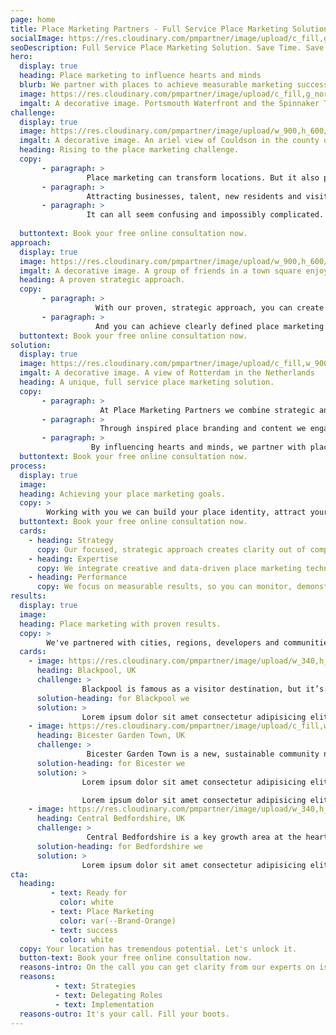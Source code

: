 ```yaml
---
page: home
title: Place Marketing Partners - Full Service Place Marketing Solution. Save Time. Save Budget.
socialImage: https://res.cloudinary.com/pmpartner/image/upload/c_fill,g_north,w_1440,h_960/portsmouth-ext.jpg
seoDescription: Full Service Place Marketing Solution. Save Time. Save Budget. Place Marketing Partners.
hero:
  display: true
  heading: Place marketing to influence hearts and minds
  blurb: We partner with places to achieve measurable marketing success - transforming perceptions and informing choices to attract more people and businesses.
  image: https://res.cloudinary.com/pmpartner/image/upload/c_fill,g_north,w_1440,h_800/portsmouth-ext.jpg
  imgalt: A decorative image. Portsmouth Waterfront and the Spinnaker Tower
challenge:
  display: true
  image: https://res.cloudinary.com/pmpartner/image/upload/w_900,h_600/gardentown.jpg
  imgalt: A decorative image. An ariel view of Couldson in the county of Surrey, United Kingdom
  heading: Rising to the place marketing challenge.
  copy: 
       - paragraph: > 
                 Place marketing can transform locations. But it also presents unique challenges:
       - paragraph: > 
                 Attracting businesses, talent, new residents and visitors - distinct audiences with different needs and priorities. Standing out from competitor locations; managing diverse stakeholders; and demonstrating tangible marketing success.    
       - paragraph: > 
                 It can all seem confusing and impossibly complicated. But it doesn't have to be like this.
       
  buttontext: Book your free online consultation now.
approach:
  display: true
  image: https://res.cloudinary.com/pmpartner/image/upload/w_900,h_600/townsquare.jpg
  imgalt: A decorative image. A group of friends in a town square enjoying the ambiance.
  heading: A proven strategic approach.
  copy: 
       - paragraph: >
                   With our proven, strategic approach, you can create clarity out of complexity - talking to each of your audiences in their own language, building your unique place identity, and bringing your stakeholders with you.
       - paragraph: >
                   And you can achieve clearly defined place marketing goals; attracting more investors, skilled workers and families, to enable sustainable development and inclusive growth.
  buttontext: Book your free online consultation now.
solution:
  display: true
  image: https://res.cloudinary.com/pmpartner/image/upload/c_fill,w_900,h_600/rotterdam.jpg
  imgalt: A decorative image. A view of Rotterdam in the Netherlands
  heading: A unique, full service place marketing solution.
  copy:
       - paragraph: >
                    At Place Marketing Partners we combine strategic and creative marketing expertise to deliver a unique, full-service solution.
       - paragraph: >
                    Through inspired place branding and content we engage people’s emotions. With insightful information and data we inform location decision making.
       - paragraph: >
                  By influencing hearts and minds, we partner with places to achieve transformational outcomes.
  buttontext: Book your free online consultation now.
process:
  display: true
  image: 
  heading: Achieving your place marketing goals.
  copy: > 
        Working with you we can build your place identity, attract your target audiences, and boost your marketing ROI. Together, we'll make successful place marketing simpler than you ever thought it could be.
  buttontext: Book your free online consultation now.
  cards:
    - heading: Strategy
      copy: Our focused, strategic approach creates clarity out of complexity, to achieve defined place marketing goals. 
    - heading: Expertise
      copy: We integrate creative and data-driven place marketing techniques, to influence the hearts and minds of very different target audiences.
    - heading: Performance
      copy: We focus on measurable results, so you can monitor, demonstrate and continually improve your place marketing performance.
results:
  display: true
  image: 
  heading: Place marketing with proven results.
  copy: > 
        We've partnered with cities, regions, developers and communities to rise to their place marketing challenges - with proven results.
  cards:
    - image: https://res.cloudinary.com/pmpartner/image/upload/w_340,h_340/efdd2808efa95aa679b29e3ec83b8e76.jpg
      heading: Blackpool, UK
      challenge: >
                Blackpool is famous as a visitor destination, but it’s a perception that obscures a much richer identity and a wider range of place benefits. 
      solution-heading: for Blackpool we
      solution: >
                Lorem ipsum dolor sit amet consectetur adipisicing elit. Enim ipsum ut delectus, odio iure unde incidunt. Soluta at tempore ea non dolores, voluptas aperiam, quasi, quas repellat vero asperiores expedita?
    - image: https://res.cloudinary.com/pmpartner/image/upload/c_fill,w_340,h_340/cdee23f33defabbd64a9398f063761b3.jpg
      heading: Bicester Garden Town, UK
      challenge: > 
                 Bicester Garden Town is a new, sustainable community near Oxford. This new community requires an entirely bespoke place proposition.Our focused, strategic approach creates clarity out of complexity, to achieve defined place marketing goals.
      solution-heading: for Bicester we
      solution: >
                Lorem ipsum dolor sit amet consectetur adipisicing elit. Enim ipsum ut delectus, odio iure unde incidunt. Soluta at tempore ea non dolores, voluptas aperiam, quasi, quas repellat vero asperiores expedita?

                Lorem ipsum dolor sit amet consectetur adipisicing elit. Enim ipsum ut delectus, odio iure unde incidunt. Soluta at tempore ea non dolores, voluptas aperiam, quasi, quas repellat vero asperiores expedita?
    - image: https://res.cloudinary.com/pmpartner/image/upload/w_340,h_340/ca3ec0a95ed377b4e86ce9ba74d341dd.jpg
      heading: Central Bedfordshire, UK
      challenge: >
                 Central Bedfordshire is a key growth area at the heart of the Oxford-Cambridge region - but it requires recognition and a defined place proposition.
      solution-heading: for Bedfordshire we
      solution: >
                Lorem ipsum dolor sit amet consectetur adipisicing elit. Enim ipsum ut delectus, odio iure unde incidunt. Soluta at tempore ea non dolores, voluptas aperiam, quasi, quas repellat vero asperiores expedita?
cta:
  heading:
         - text: Ready for
           color: white
         - text: Place Marketing
           color: var(--Brand-Orange)
         - text: success
           color: white
  copy: Your location has tremendous potential. Let's unlock it.
  button-text: Book your free online consultation now.
  reasons-intro: On the call you can get clarity from our experts on issues such as
  reasons:
          - text: Strategies
          - text: Delegating Roles
          - text: Implementation 
  reasons-outro: It's your call. Fill your boots.                         
---
```

